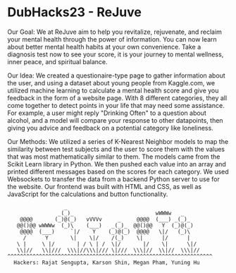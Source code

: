 # DubHacks23 - ReJuve

Our Goal:
We at ReJuve aim to help you revitalize, rejuvenate, and reclaim your mental health through the power of information. You can now learn about better mental health habits at your own convenience. Take a diagnosis test now to see your score, it is your journey to mental wellness, inner peace, and spiritual balance.

Our Idea:
We created a questionaire-type page to gather information about the user, and using a dataset about young people from Kaggle.com, we utilized machine learning to calculate a mental health score and give you feedback in the form of a website page. With 8 different categories, they all come together to detect points in your life that may need some assistance. For example, a user might reply "Drinking Often" to a question about alcohol, and a model will compare your response to other datapoints, then giving you advice and feedback on a potential category like loneliness. 

Our Methods:
We utilized a series of K-Nearest Neighbor models to map the similarity between test subjects and the user to score them with the values that was most mathematically similar to them. The models came from the Scikit Learn library in Python. We then pushed each value into an array and printed different messages based on the scores for each category. We used Websockets to transfer the data from a backend Python server to use for the website. Our frontend was built with HTML and CSS, as well as JavaScript for the calculations and button functionality.


                      _
                    _(_)_                          wWWWw   _
        @@@@       (_)@(_)   vVVVv     _     @@@@  (___) _(_)_
       @@()@@ wWWWw  (_)\    (___)   _(_)_  @@()@@   Y  (_)@(_)
        @@@@  (___)     `|/    Y    (_)@(_)  @@@@   \|/   (_)\
         /      Y       \|    \|/    /(_)    \|      |/      |
       \ |     \ |/       | / \ | /  \|/       |/    \|      \|/
       \\|//   \\|///  \\\|//\\\|/// \|///  \\\|//  \\|//  \\\|// 
    ^^^^^^^^^^^^^^^^^^^^^^^^^^^^^^^^^^^^^^^^^^^^^^^^^^^^^^^^^^^^^^^^^
      Hackers: Rajat Sengupta, Karson Shin, Megan Pham, Yuning Hu
